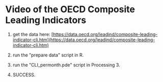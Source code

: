 # Video of the OECD Composite Leading Indicators 


1. get the data here: [https://data.oecd.org/leadind/composite-leading-indicator-cli.htm](https://data.oecd.org/leadind/composite-leading-indicator-cli.htm)

2. run the "prepare data" script in R. 

3. run the "CLI_permonth.pde" script in Processing 3. 

4. SUCCESS. 
